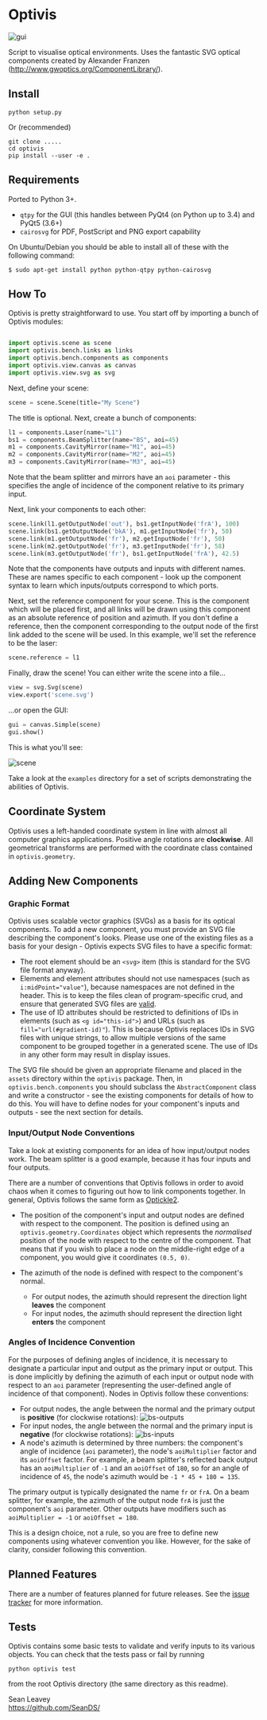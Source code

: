 # Optivis #

![gui](https://cloud.githubusercontent.com/assets/5225190/7524596/087d225e-f4fb-11e4-84b1-c4f08847b59e.png)

Script to visualise optical environments. Uses the fantastic SVG optical components created by Alexander Franzen (http://www.gwoptics.org/ComponentLibrary/).  

## Install ##
```
python setup.py
```
Or (recommended)

```
git clone .....
cd optivis
pip install --user -e .
```


## Requirements ##
Ported to Python 3+.

* `qtpy` for the GUI (this handles between PyQt4 (on Python up to 3.4) and PyQt5 (3.6+)
* `cairosvg` for PDF, PostScript and PNG export capability

On Ubuntu/Debian you should be able to install all of these with the following command:

`$ sudo apt-get install python python-qtpy python-cairosvg`

## How To ##
Optivis is pretty straightforward to use. You start off by importing a bunch of Optivis modules:

```python

import optivis.scene as scene
import optivis.bench.links as links
import optivis.bench.components as components
import optivis.view.canvas as canvas
import optivis.view.svg as svg
```

Next, define your scene:

```python
scene = scene.Scene(title="My Scene")
```

The title is optional. Next, create a bunch of components:

```python
l1 = components.Laser(name="L1")
bs1 = components.BeamSplitter(name="BS", aoi=45)
m1 = components.CavityMirror(name="M1", aoi=45)
m2 = components.CavityMirror(name="M2", aoi=45)
m3 = components.CavityMirror(name="M3", aoi=45)
```

Note that the beam splitter and mirrors have an `aoi` parameter - this specifies the angle of incidence of the component relative to its primary input.

Next, link your components to each other:

```python
scene.link(l1.getOutputNode('out'), bs1.getInputNode('frA'), 100)
scene.link(bs1.getOutputNode('bkA'), m1.getInputNode('fr'), 50)
scene.link(m1.getOutputNode('fr'), m2.getInputNode('fr'), 50)
scene.link(m2.getOutputNode('fr'), m3.getInputNode('fr'), 58)
scene.link(m3.getOutputNode('fr'), bs1.getInputNode('frA'), 42.5)
```

Note that the components have outputs and inputs with different names. These are names specific to each component - look up the component syntax to learn which inputs/outputs correspond to which ports.

Next, set the reference component for your scene. This is the component which will be placed first, and all links will be drawn using this component as an absolute reference of position and azimuth. If you don't define a reference, then the component corresponding to the output node of the first link added to the scene will be used. In this example, we'll set the reference to be the laser:

```python
scene.reference = l1
```

Finally, draw the scene! You can either write the scene into a file...

```python
view = svg.Svg(scene)
view.export('scene.svg')
```

...or open the GUI:

```python
gui = canvas.Simple(scene)
gui.show()
```

This is what you'll see:

![scene](https://cloud.githubusercontent.com/assets/5225190/6220519/3e1e10b8-b62f-11e4-982a-c8941c1d1168.png)

Take a look at the `examples` directory for a set of scripts demonstrating the abilities of Optivis.

## Coordinate System ##
Optivis uses a left-handed coordinate system in line with almost all computer graphics applications. Positive angle rotations are **clockwise**. All geometrical transforms are performed with the coordinate class contained in `optivis.geometry`.

## Adding New Components ##

### Graphic Format ###
Optivis uses scalable vector graphics (SVGs) as a basis for its optical components. To add a new component, you must provide an SVG file describing the component's looks. Please use one of the existing files as a basis for your design - Optivis expects SVG files to have a specific format:
 * The root element should be an `<svg>` item (this is standard for the SVG file format anyway).
 * Elements and element attributes should not use namespaces (such as `i:midPoint="value"`), because namespaces are not defined in the header. This is to keep the files clean of program-specific crud, and ensure that generated SVG files are [valid](http://validator.w3.org/).
 * The use of ID attributes should be restricted to definitions of IDs in elements (such as `<g id="this-id">`) and URLs (such as `fill="url(#gradient-id)"`). This is because Optivis replaces IDs in SVG files with unique strings, to allow multiple versions of the same component to be grouped together in a generated scene. The use of IDs in any other form may result in display issues.

The SVG file should be given an appropriate filename and placed in the `assets` directory within the `optivis` package. Then, in `optivis.bench.components` you should subclass the `AbstractComponent` class and write a constructor - see the existing components for details of how to do this. You will have to define nodes for your component's inputs and outputs - see the next section for details.

### Input/Output Node Conventions ###
Take a look at existing components for an idea of how input/output nodes work. The beam splitter is a good example, because it has four inputs and four outputs.

There are a number of conventions that Optivis follows in order to avoid chaos when it comes to figuring out how to link components together. In general, Optivis follows the same form as [Optickle2](https://github.com/Optickle/Optickle/tree/Optickle2).

* The position of the component's input and output nodes are defined with respect to the component. The position is defined using an `optivis.geometry.Coordinates` object which represents the *normalised* position of the node with respect to the centre of the component. That means that if you wish to place a node on the middle-right edge of a component, you would give it coordinates `(0.5, 0)`.

* The azimuth of the node is defined with respect to the component's normal.
  * For output nodes, the azimuth should represent the direction light **leaves** the component
  * For input nodes, the azimuth should represent the direction light **enters** the component

### Angles of Incidence Convention ###
For the purposes of defining angles of incidence, it is necessary to designate a particular input and output as the primary input or output. This is done implicitly by defining the azimuth of each input or output node with respect to an `aoi` parameter (representing the user-defined angle of incidence of that component). Nodes in Optivis follow these conventions:

* For output nodes, the angle between the normal and the primary output is **positive** (for clockwise rotations):
![bs-outputs](https://cloud.githubusercontent.com/assets/5225190/6199972/aab69baa-b459-11e4-9a5f-f9ed437e538c.png)
* For input nodes, the angle between the normal and the primary input is **negative** (for clockwise rotations):
![bs-inputs](https://cloud.githubusercontent.com/assets/5225190/6199973/b2b8a474-b459-11e4-9362-5df434d5425e.png)
* A node's azimuth is determined by three numbers: the component's angle of incidence (`aoi` parameter), the node's `aoiMultiplier` factor and its `aoiOffset` factor. For example, a beam splitter's reflected back output has an `aoiMultiplier` of `-1` and an `aoiOffset` of `180`, so for an angle of incidence of `45`, the node's azimuth would be `-1 * 45 + 180 = 135`.

The primary output is typically designated the name `fr` or `frA`. On a beam splitter, for example, the azimuth of the output node `frA` is just the component's `aoi` parameter. Other outputs have modifiers such as `aoiMultiplier = -1` or `aoiOffset = 180`.

This is a design choice, not a rule, so you are free to define new components using whatever convention you like. However, for the sake of clarity, consider following this convention.

## Planned Features ##
There are a number of features planned for future releases. See the [issue tracker](https://github.com/SeanDS/optivis/labels/enhancement) for more information.

## Tests ##
Optivis contains some basic tests to validate and verify inputs to its various objects. You can check that the tests pass or fail by running

`python optivis test`

from the root Optivis directory (the same directory as this readme).

Sean Leavey  
https://github.com/SeanDS/
